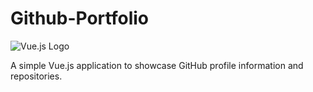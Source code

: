 # Github-Portfolio

![Vue.js Logo](https://vuejs.org/images/logo.png)

A simple Vue.js application to showcase GitHub profile information and repositories.
